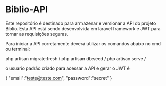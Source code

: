 # Biblio-API
Este repositório é destinado para armazenar e versionar a API do projeto Biblio.
Esta API está sendo desenvolvida em laravel framework e JWT para tornar as requisições seguras.


Para iniciar a API corretamente deverá utilizar os comandos abaixo no cmd ou terminal:

php artisan migrate:fresh /
php artisan db:seed /
php artisan serve /

o usuario padrão criado para acessar a API e gerar o JWT é 

{
    "email":"teste@teste.com",
    "password":"secret"
}

